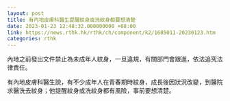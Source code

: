 ```yaml
---
layout: post
title: 有內地皮膚科醫生提醒紋身或洗紋身都要想清楚
date: 2023-01-23 12:48:32.000000000 +08:00
link: https://news.rthk.hk/rthk/ch/component/k2/1685011-20230123.htm
categories: rthk
---
```


內地之前發出文件禁止為未成年人紋身，一旦違規，有關部門會跟進，依法追究法律責任。

有內地皮膚科醫生說，有不少成年人在青春期時紋身，成長後因狀況改變，到醫院求醫洗去紋身；他提醒紋身或洗紋身都有風險，事前要想清楚。
